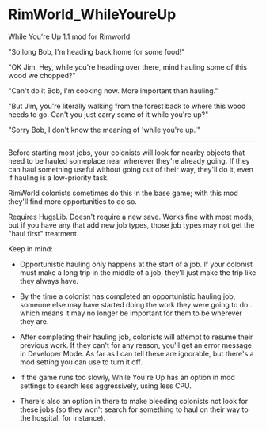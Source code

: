# RimWorld_WhileYoureUp
While You're Up 1.1 mod for Rimworld

"So long Bob, I'm heading back home for some food!"

"OK Jim. Hey, while you're heading over there, mind hauling some of this wood we chopped?"

"Can't do it Bob, I'm cooking now. More important than hauling."

"But Jim, you're literally walking from the forest back to where this wood needs to go. Can't you just carry some of it while you're up?"

"Sorry Bob, I don't know the meaning of 'while you're up.'"

-------------------------

Before starting most jobs, your colonists will look for nearby objects that need to be hauled someplace near wherever they're already going. If they can haul something useful without going out of their way, they'll do it, even if hauling is a low-priority task.

RimWorld colonists sometimes do this in the base game; with this mod they'll find more opportunities to do so.

Requires HugsLib. Doesn't require a new save.
Works fine with most mods, but if you have any that add new job types, those job types may not get the "haul first" treatment.

Keep in mind:

- Opportunistic hauling only happens at the start of a job. If your colonist must make a long trip in the middle of a job, they'll just make the trip like they always have.

- By the time a colonist has completed an opportunistic hauling job, someone else may have started doing the work they were going to do... which means it may no longer be important for them to be wherever they are.

- After completing their hauling job, colonists will attempt to resume their previous work. If they can't for any reason, you'll get an error message in Developer Mode. As far as I can tell these are ignorable, but there's a mod setting you can use to turn it off.

- If the game runs too slowly, While You're Up has an option in mod settings to search less aggressively, using less CPU.

- There's also an option in there to make bleeding colonists not look for these jobs (so they won't search for something to haul on their way to the hospital, for instance).
